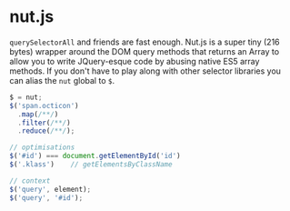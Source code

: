 # nut.js

`querySelectorAll` and friends are fast enough. Nut.js is a
super tiny (216 bytes) wrapper around the DOM query methods
that returns an Array to allow you to write JQuery-esque code
by abusing native ES5 array methods. If you don't have to play
along with other selector libraries you can alias the `nut`
global to `$`.

```js
$ = nut;
$('span.octicon')
  .map(/**/)
  .filter(/**/)
  .reduce(/**/);

// optimisations
$('#id') === document.getElementById('id')
$('.klass')    // getElementsByClassName

// context
$('query', element);
$('query', '#id');
```
